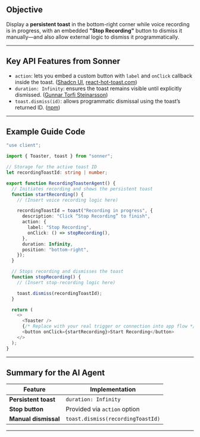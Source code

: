 ## Objective

Display a **persistent toast** in the bottom-right corner while voice recording is in progress, with an embedded **"Stop Recording"** button to dismiss it manually—and also allow external logic to dismiss it programmatically.

---

## Key API Features from Sonner

- `action`: lets you embed a custom button with `label` and `onClick` callback inside the toast. ([Shadcn UI][1], [react-hot-toast.com][2])
- `duration: Infinity`: ensures the toast remains visible until explicitly dismissed. ([Gunnar Torfi Steinarsson][3])
- `toast.dismiss(id)`: allows programmatic dismissal using the toast’s returned ID. ([npm][4])

---

## Example Guide Code

```ts
"use client";

import { Toaster, toast } from "sonner";

// Storage for the active toast ID
let recordingToastId: string | number;

export function RecordingToasterAgent() {
  // Initiates recording and shows the persistent toast
  function startRecording() {
    // (Insert voice recording logic here)

    recordingToastId = toast("Recording in progress", {
      description: "Click “Stop Recording” to finish",
      action: {
        label: "Stop Recording",
        onClick: () => stopRecording(),
      },
      duration: Infinity,
      position: "bottom-right",
    });
  }

  // Stops recording and dismisses the toast
  function stopRecording() {
    // (Insert stop-recording logic here)

    toast.dismiss(recordingToastId);
  }

  return (
    <>
      <Toaster />
      {/* Replace with your real trigger or connection into app flow */}
      <button onClick={startRecording}>Start Recording</button>
    </>
  );
}
```

---

## Summary for the AI Agent

| Feature              | Implementation                    |
| -------------------- | --------------------------------- |
| **Persistent toast** | `duration: Infinity`              |
| **Stop button**      | Provided via `action` option      |
| **Manual dismissal** | `toast.dismiss(recordingToastId)` |

---

[1]: https://ui.shadcn.com/docs/components/sonner?utm_source=chatgpt.com "Sonner - Shadcn UI"
[2]: https://react-hot-toast.com/docs/toast?utm_source=chatgpt.com "toast() API"
[3]: https://gunnartorfis.github.io/sonner-native/toast/?utm_source=chatgpt.com "toast() | sonner-native"
[4]: https://www.npmjs.com/package/sonner/v/0.6.0?utm_source=chatgpt.com "sonner - npm"
